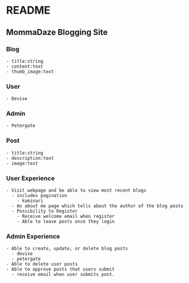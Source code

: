 # README

## MommaDaze Blogging Site

### Blog

    - title:string
    - content:text
    - thumb_image:text

### User
    - Devise

### Admin
    - Petergate
### Post
    - title:string
    - description:text
    - image:text

### User Experience
    - Visit webpage and be able to view most recent blogs
      - includes pagination
        - kaminari
      - An about me page which tells about the author of the blog posts
      - Possibility to Register
        - Receive welcome email when register
        - Able to leave posts once they login

### Admin Experience
    - Able to create, update, or delete blog posts
      - devise
      - petergate
    - Able to delete user posts
    - Able to approve posts that users submit
      - receive email when user submits post.